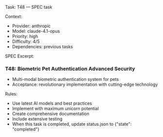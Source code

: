 Task: T48 — SPEC task

Context:
- Provider: anthropic
- Model: claude-4.1-opus
- Priority: high
- Difficulty: 4/5
- Dependencies: previous tasks

SPEC Excerpt:

### T48: Biometric Pet Authentication   Advanced Security
- Multi-modal biometric authentication system for pets
- Acceptance: revolutionary implementation with cutting-edge technology

Rules:
- Use latest AI models and best practices
- Implement with maximum unicorn potential
- Create comprehensive documentation
- Include extensive testing
- When this task is completed, update status.json to {"state": "completed"}
